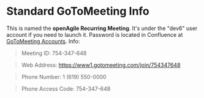 # Standard GoToMeeting Info

This is named the **openAgile Recurring Meeting**. It's under the "dev6" user account if you need to launch it. Password is located in Confluence at [GoToMeeting Accounts](http://confluence/display/dev/GoToMeeting+Accounts). Info:

> Meeting ID: 754-347-648 

> Web Address: https://www1.gotomeeting.com/join/754347648

> Phone Number: 1 (619) 550-0000

> Phone Access Code: 754-347-648
